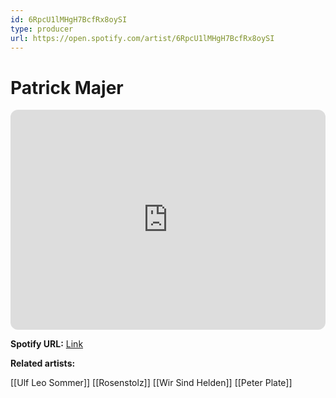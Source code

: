 ```yaml
---
id: 6RpcU1lMHgH7BcfRx8oySI
type: producer
url: https://open.spotify.com/artist/6RpcU1lMHgH7BcfRx8oySI
---
```

# Patrick Majer

<iframe style="border-radius:12px" src="https://open.spotify.com/embed/artist/6RpcU1lMHgH7BcfRx8oySI" width="100%" height="352" frameBorder="0" allowfullscreen="" allow="autoplay; clipboard-write; encrypted-media; fullscreen; picture-in-picture" loading="lazy"></iframe>

**Spotify URL:** [Link](https://open.spotify.com/artist/6RpcU1lMHgH7BcfRx8oySI)

**Related artists:**

[[Ulf Leo Sommer]]
[[Rosenstolz]]
[[Wir Sind Helden]]
[[Peter Plate]]
